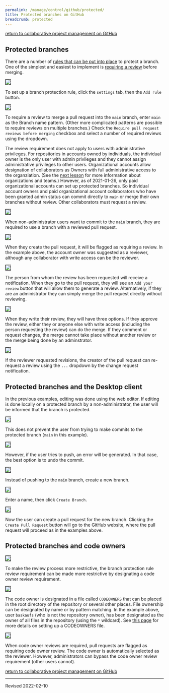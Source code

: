 ```yaml
---
permalink: /manage/control/github/protected/
title: Protected branches on GitHub
breadcrumb: protected
---
```


[return to collaborative project management on GitHub](../../../../script/codegraf/042/)

## Protected branches

There are a number of [rules that can be put into place](https://docs.github.com/en/github/administering-a-repository/about-protected-branches) to protect a branch. One of the simplest and easiest to implement is [requiring a review](https://docs.github.com/en/github/collaborating-with-issues-and-pull-requests/approving-a-pull-request-with-required-reviews) before merging. 

<img src="../images-branch/protect-rules.png" style="border:1px solid black">

To set up a branch protection rule, click the `settings` tab, then the `Add rule` button.

<img src="../images-branch/rule-setup.png" style="border:1px solid black">

To require a review to merge a pull request into the `main` branch, enter `main` as the Branch name pattern. (Other more complicated patterns are possible to require reviews on multiple branches.) Check the `Require pull request reviews before merging` checkbox and select a number of required reviews using the dropdown. 

The review requirement does not apply to users with administrative privileges. For repositories in accounts owned by individuals, the individual owner is the only user with admin privileges and they cannot assign administrative privileges to other users. Organizational accounts allow designation of collaborators as Owners with full administrative access to the organziation. (See the [next lesson](../projects/) for more information about organizations and teams.) However, as of 2021-01-26, only paid organizational accounts can set up protected branches. So individual account owners and paid organizational account collaborators who have been granted admin status can commit directly to `main` or merge their own branches without review. Other collaborators must request a review.

<img src="../images-branch/required-review.png" style="border:1px solid black">

When non-administrator users want to commit to the `main` branch, they are required to use a branch with a reviewed pull request. 

<img src="../images-branch/review-required.png" style="border:1px solid black">

When they create the pull request, it will be flagged as requiring a review. In the example above, the account owner was suggested as a reviewer, although any collaborator with write access can be the reviewer.

<img src="../images-branch/reviewer-view.png" style="border:1px solid black">

The person from whom the review has been requested will receive a notification. When they go to the pull request, they will see an `Add your review` button that will allow them to generate a review. Alternatively, if they are an administrator they can simply merge the pull request directly without reviewing.

<img src="../images-branch/review-form.png" style="border:1px solid black">

When they write their review, they will have three options. If they approve the review, either they or anyone else with write access (including the person requesting the review) can do the merge. If they comment or request changes, the merge cannot take place without another review or the merge being done by an adminstrator.

<img src="../images-branch/re-request-review.png" style="border:1px solid black">

If the reviewer requested revisions, the creator of the pull request can re-request a review using the `...` dropdown by the change request notification.

## Protected branches and the Desktop client

In the previous examples, editing was done using the web editor. If editing is done locally on a protected branch by a non-administrator, the user will be informed that the branch is protected.

<img src="../images-branch/desktop-protected-notification.png" style="border:1px solid black">

This does not prevent the user from trying to make commits to the protected branch (`main` in this example). 

<img src="../images-branch/desktop-protected-error.png" style="border:1px solid black">

However, if the user tries to push, an error will be generated. In that case, the best option is to undo the commit.

<img src="../images-branch/desktop-protected-new-branch.png" style="border:1px solid black">

Instead of pushing to the `main` branch, create a new branch. 

<img src="../images-branch/desktop-error-create-branch.png" style="border:1px solid black">

Enter a name, then click `Create Branch`.

<img src="../images-branch/new-branch-pull-request.png" style="border:1px solid black">

Now the user can create a pull request for the new branch. Clicking the `Create Pull Request` button will go to the GitHub website, where the pull request will proceed as in the examples above.

## Protected branches and code owners

<img src="../images-branch/code-owners-option.png" style="border:1px solid black">

To make the review process more restrictive, the branch protection rule review requirement can be made more restrictive by designating a code owner review requirement.

<img src="../images-branch/codeowner-file.png" style="border:1px solid black">

The code owner is designated in a file called `CODEOWNERS` that can be placed in the root directory of the repository or several other places. File ownership can be designated by name or by pattern matching. In the example above, user `baskaufs` (who is not the repository owner), has been designated as the owner of all files in the repository (using the `*` wildcard). See [this page](https://docs.github.com/en/github/creating-cloning-and-archiving-repositories/about-code-owners) for more details on setting up a CODEOWNERS file.

<img src="../images-branch/code-owner-review-required.png" style="border:1px solid black">

When code owner reviews are required, pull requests are flagged as requiring code owner review. The code owner is automatically selected as the reviewer. However, administrators can bypass the code owner review requirement (other users cannot).

[return to collaborative project management on GitHub](../../../../script/codegraf/042/)

----
Revised 2022-02-10
